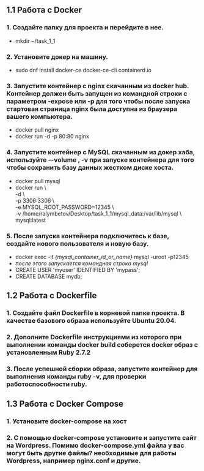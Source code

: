 ## 1.1 Работа с Docker

### 1. Создайте папку для проекта и перейдите в нее.

- mkdir ~/task_1_1

### 2. Установите докер на машину.

- sudo dnf install docker-ce docker-ce-cli containerd.io

### 3. Запустите контейнер с nginx скачанным из docker hub. Контейнер должен быть запущен из командной строки с параметром -expose или -p для того чтобы после запуска стартовая страница nginx была доступна из браузера вашего компьютера.

- docker pull nginx
- docker run -d -p 80:80 nginx

### 4. Запустите контейнер с MySQL скачанным из докер хаба, используйте --volume , -v при запуске контейнера для того чтобы сохранить базу данных жестком диске хоста.

- docker pull mysql
- docker run \\\
  -d \\\
  -p 3306:3306 \\\
  -e MYSQL_ROOT_PASSWORD=12345 \\\
  -v /home/ralymbetov/Desktop/task_1_1/mysql_data:/var/lib/mysql \\\
  mysql:latest

### 5. После запуска контейнера подключитесь к базе, создайте нового пользователя и новую базу.

- docker exec -it _{mysql_container_id_or_name}_ mysql -uroot -p12345
- _после этого запускается командная строка mysql_
- CREATE USER 'myuser' IDENTIFIED BY 'mypass';
- CREATE DATABASE mydb;

## 1.2 Работа с Dockerfile

### 1. Создайте файл Dockerfile в корневой папке проекта. В качестве базового образа используйте Ubuntu 20.04.

### 2. Дополните Dockerfile инструкциями из которого при выполнении команды docker build соберется docker образ с установленным Ruby 2.7.2

### 3. После успешной сборки образа, запустите контейнер для выполнения команды ruby -v, для проверки работоспособности ruby.

## 1.3 Работа с Docker Compose

### 1. Установите docker-compose на хост

### 2. С помощью docker-compose установите и запустите сайт на Wordpress. Помимо docker-compose.yml файла у вас могут быть другие файлы? необходимые для работы Wordpress, например nginx.conf и другие.
